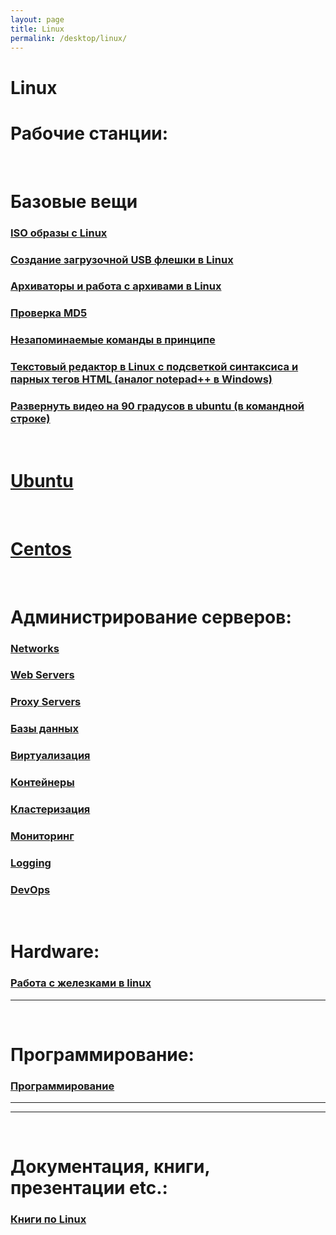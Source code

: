 ```yaml
---
layout: page
title: Linux
permalink: /desktop/linux/
---
```


# Linux

# Рабочие станции:

<br/>

# Базовые вещи

### [ISO образы с Linux](/desktop/linux/distribs/)

### [Создание загрузочной USB флешки в Linux](/desktop/linux/linux-live-usb-flash/)

### [Архиваторы и работа с архивами в Linux](/desktop/linux/archives/)

### [Проверка MD5](/desktop/linux/md5/)

### [Незапоминаемые команды в принципе](/desktop/linux/commands/)

### [Текстовый редактор в Linux с подсветкой синтаксиса и парных тегов HTML (аналог notepad++ в Windows)](/desktop/linux/code/editors/)

### [Развернуть видео на 90 градусов в ubuntu (в командной строке)](/desktop/linux/editors/)

<br/>

# [Ubuntu](/desktop/linux/ubuntu/)

<br/>

# [Centos](/desktop/linux/centos/)

<br/>

# Администрирование серверов:

### [Networks](/desktop/linux/networks/)

### [Web Servers](/devops/webservers/)

### [Proxy Servers](/adm/linux/proxy/)

### [Базы данных](/adm/databases/)

### [Виртуализация](/devops/linux/virtual/)

### [Контейнеры](/devops/containers/)

### [Кластеризация](/adm/linux/clustering/)

### [Мониторинг](/devops/linux/monitoring/)

### [Logging](/devops/linux/logging/)

### [DevOps](/devops/)

<br/>

# Hardware:

### [Работа с железками в linux](/desktop/linux/hardware/)

---

<br/>

# Программирование:

### [Программирование](/dev/)

---

<!--

<br/>

# 1C:

### [1С:Предприятие 8.3 + PostgreSQL 9.4 на базе Debian 8 «Jessie»](http://nixway.org/2015/11/10/1c-predpriyatie-8-3+postgresql-na-baze-debian-8-jessie/)

-->

---

<br/>

# Документация, книги, презентации etc.:

### [Книги по Linux](/desktop/linux/books/)
